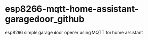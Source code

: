 # esp8266-mqtt-home-assistant-garagedoor_github
esp8266 simple garage door opener using MQTT for home assistant
